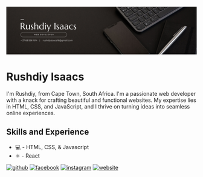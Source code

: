 ![I am Web Developer](https://github.com/Rxshdiy/Rxshdiy/blob/main/BLack%20Minimalist%20Corporate%20Staff%20Identity%20LinkedIn%20Banner.png)

# Rushdiy Isaacs

I'm Rushdiy, from Cape Town, South Africa. I'm a passionate web developer with a knack for crafting beautiful and functional websites. My expertise lies in HTML, CSS, and JavaScript, and I thrive on turning ideas into seamless online experiences.

## Skills and Experience
* 💻 - HTML, CSS, & Javascript
* ⚛ - React


[<img src='https://cdn.jsdelivr.net/npm/simple-icons@3.0.1/icons/github.svg' alt='github' height='40'>](https://github.com/Rxshdiy)  [<img src='https://cdn.jsdelivr.net/npm/simple-icons@3.0.1/icons/facebook.svg' alt='facebook' height='40'>](https://www.facebook.com/Rushdiy.isaacs)  [<img src='https://cdn.jsdelivr.net/npm/simple-icons@3.0.1/icons/instagram.svg' alt='instagram' height='40'>](https://www.instagram.com/rxshdiy/)  [<img src='https://cdn.jsdelivr.net/npm/simple-icons@3.0.1/icons/icloud.svg' alt='website' height='40'>](rushdiy.me)  

